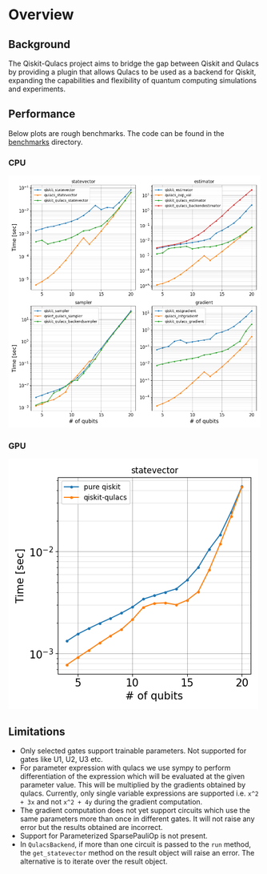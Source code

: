 # Overview

## Background

The Qiskit-Qulacs project aims to bridge the gap between Qiskit and Qulacs by providing a plugin that allows Qulacs to be used as a backend for Qiskit, expanding the capabilities and flexibility of quantum computing simulations and experiments.

## Performance

Below plots are rough benchmarks. The code can be found in the [benchmarks](https://github.com/Gopal-Dahale/qiskit-qulacs/tree/main/benchmarks) directory.

### CPU

![CPU](../../benchmarks/plots/fig_compare_cpu.png)

### GPU
![GPU](../../benchmarks/plots/fig_compare_gpu.png)

## Limitations

- Only selected gates support trainable parameters. Not supported for gates like U1, U2, U3 etc.
- For parameter expression with qulacs we use sympy to perform differentiation of the expression which will be evaluated at the given parameter value. This will be multiplied by the gradients obtained by qulacs. Currently, only single variable expressions are supported i.e. `x^2 + 3x` and not `x^2 + 4y` during the gradient computation.
- The gradient computation does not yet support circuits which use the same parameters more than once in different gates. It will not raise any error but the results obtained are incorrect.
- Support for Parameterized SparsePauliOp is not present.
- In `QulacsBackend`, if more than one circuit is passed to the `run` method, the `get_statevector` method on the result object will raise an error. The alternative is to iterate over the result object.